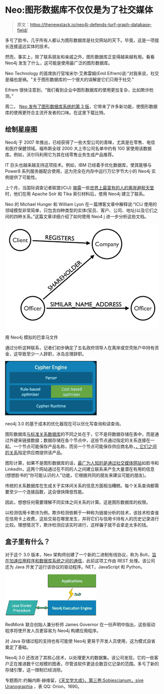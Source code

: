 # Neo:图形数据库不仅仅是为了社交媒体

> 原文：<https://thenewstack.io/neo4j-defends-turf-graph-database-field/>

多亏了脸书，几乎所有人都认为图形数据库是社交网站的天下。毕竟，这是一项擅长连接遥远实体的技术。

然而，事实上，除了联系朋友和亲戚之外，图形数据库正变得越来越有用。看看 Neo4j 发生了什么，这可能是使用最广泛的图形数据库。

Neo Technology 的首席执行官埃米尔·艾弗雷姆(Emil Eifrem)说:“对我来说，社交是福也是祸。"关于图形数据库的一个很大的误解是它们只用于社交."

Eifrem 很快注意到，“我们看到企业中图形数据库的使用更加复杂，比如欺诈检测。”

周二， [Neo 发布了图形数据库系统的第 3 版](http://neo4j.com/blog/neo4j-3-0-massive-scale-developer-productivity/)，它带来了许多新功能，使图形数据库的使用更符合主流开发者的口味。在这里下载比特。

## 绘制星座图

Neo4j 于 2007 年推出，已经获得了一些大型公司的青睐，尤其是在零售、电信和医疗保健领域。福布斯全球 2000 大上市公司名单中约有 100 家使用该数据库。例如，沃尔玛利用它为其在线零售业务生成产品推荐。

IT 巨头也越来越支持这项技术。例如，IBM 已经着手优化数据库，使其能够与 Power8 系列服务器配合使用，这为完全在内存中运行万亿字节大小的 Neo4j 实例提供了可能性。

上个月，当国际调查记者联盟(ICIJ) [揭露](https://panamapapers.icij.org/)一些[世界上最富有的人的离岸避税天堂](https://www.theguardian.com/news/series/panama-papers)时，他们在用 Apache Solr 和 Tika 索引材料后，使用 Neo4j 建立了联系。

Neo 的 Michael Hunger 和 William Lyon 在一篇博客文章中解释说:“ICIJ 使用的领域模型非常简单，只包含四种类型的实体(官员、客户、公司、地址)以及它们之间的四种关系。”这篇文章详细介绍了如何使用 Neo4 j 进一步分析这些文档。

[![The Panama Papers modeled with Neo4J](img/12937a546ad77313338ba9700025ff84.png)](http://neo4j.com/blog/analyzing-panama-papers-neo4j/)

用 Neo4j 模拟的巴拿马文件

通过分析这种联系，记者们初步确定了五名政府领导人在离岸或空壳账户中持有资金，这导致至少一人辞职，冰岛总理辞职。

[![Neo4J's 3.0's cost-based optimizer now can optimize write queries, in addition to reads. ](img/3e65bfd326a91b07ce93f111040440e2.png)](http://neo4j.com/blog/neo4j-3-0-massive-scale-developer-productivity/)

neo4j 3.0 的基于成本的优化器现在可以优化写查询和读查询。

图形数据库[与标准关系数据库](https://www.youtube.com/watch?v=Go3P73-KV30)的不同之处在于，它不是将数据存储在表中，而是通过外键来链接数据；数据存储在各个节点中，这些节点通过指定的关系连接在一起。一个节点可能保存产品名称，而另一个节点可能保存供应商名称，[，它们之间的关系](https://www.youtube.com/watch?v=IRTgsxL9V8g)指定供应商提供该产品。

图形计算，如果不是图形数据库的话，[最广为人知的是通过社交媒体网站](https://www.facebook.com/notes/facebook-engineering/tao-the-power-of-the-graph/10151525983993920/)如脸书和 LinkedIn，这两个网站通过在不同的人之间建立联系来产生大量潜在有用的信息(想想脸书的“你可能认识的人”功能，它根据共同的朋友来建议可能的朋友)。

传统的关系数据库在生成关于实体间关系的信息方面相当糟糕。每个关系查询都需要至少一个连接函数，这会很快降低性能。

因此，想想任何需要理解不同实体之间关系的计算。这是图形数据库的权限。

以检测信用卡欺诈为例。欺诈检测依赖于一种称为链接分析的技术，该技术检查谁在信用卡上收费，这些交易在哪里发生，并将它们与信用卡持有人的历史记录进行比较。理想情况下，欺诈检测应该实时进行，这样骗子就不会拿走太多的钱。

## 盒子里有什么？

对于这个 3.0 版本，Neo 架构师创建了一个新的二进制有线协议，称为 Bolt，[旨在加速应用程序和数据库系统之间的通信](https://dzone.com/articles/introducing-bolt-neo4js-upcoming-binary-protocol-p)，此前这项工作由 REST 处理。该公司还为 Java 开发了运行该协议的驱动程序。NET，JavaScript 和 Python。

[![neo4j-3-0-java-stored-procedure](img/b1f8a2fce7873da8b8fd762c4392bc27.png)](http://neo4j.com/blog/neo4j-3-0-massive-scale-developer-productivity/)

RedMonk 联合创始人兼分析师 James Governor 在一份声明中指出，这些驱动程序将使开发人员更容易为 Neo4j 构建应用程序。

对 Java 存储过程的支持也有可能使 Neo4j 更易于开发人员使用，这为模式自省奠定了基础。

Neo4j 3.0 还改进了其核心技术，以处理更大的数据集。该公司发现，它的一些客户正在推进数千亿规模的图表，尽管该软件更适合数百亿记录的范围。多亏了新的存储引擎，这一限制已经消除。

专题图片:约翰内斯·赫维留，[《天文学大成》，第三卷:Sobiescianum，sive Uranographia](https://commons.wikimedia.org/wiki/File:Orion_constellation_Hevelius.jpg) ，表 QQ: Orion，1690。

<svg xmlns:xlink="http://www.w3.org/1999/xlink" viewBox="0 0 68 31" version="1.1"><title>Group</title> <desc>Created with Sketch.</desc></svg>